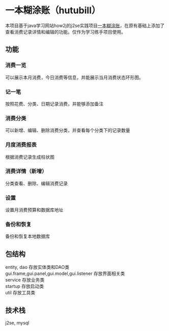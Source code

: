 # 一本糊涂账（hutubill）
本项目基于java学习网站how2j的j2se实践项目[一本糊涂账](https://how2j.cn/k/hutubill/hutubill-tutorials/710.html?p=115680)，在原有基础上添加了查看消费记录详情和编辑的功能。仅作为学习练手项目使用。
## 功能
### 消费一览
可以展示本月消费，今日消费等信息，并能展示当月消费状态环形图。
### 记一笔
按照花费、分类、日期记录消费，并能够添加备注
### 消费分类
可以新增、编辑、删除消费分类，并查看每个分类下的记录数量
### 月度消费报表
根据消费记录生成柱状图
### 消费详情（新增）
分类查看、删除、编辑消费记录
### 设置
设置月消费预算和数据库地址
### 备份和恢复
备份和恢复本地数据库
## 包结构
entity, dao 存放实体类和DAO类  
gui.frame,gui.panel,gui.model,gui.listener 存放界面相关类  
service 存放业务类  
startup 存放启动类  
util 存放工具类
## 技术栈
j2se, mysql
